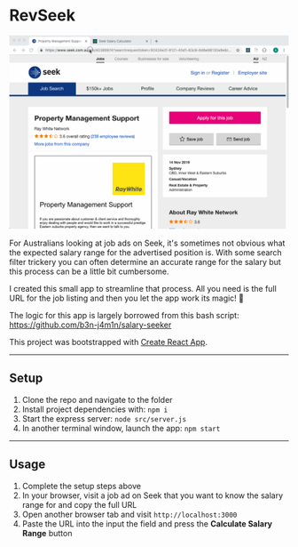 # RevSeek

![](revseek.gif)

For Australians looking at job ads on Seek, it's sometimes not obvious what the expected salary range for the advertised position is. With some search filter trickery you can often determine an accurate range for the salary but this process can be a little bit cumbersome.

I created this small app to streamline that process. All you need is the full URL for the job listing and then you let the app work its magic! 🤘

The logic for this app is largely borrowed from this bash script:
https://github.com/b3n-j4m1n/salary-seeker

This project was bootstrapped with [Create React App](https://github.com/facebook/create-react-app).

---

## Setup

1. Clone the repo and navigate to the folder
2. Install project dependencies with: `npm i`
3. Start the express server: `node src/server.js`
4. In another terminal window, launch the app: `npm start`

---

## Usage

1. Complete the setup steps above
2. In your browser, visit a job ad on Seek that you want to know the salary range for and copy the full URL
2. Open another browser tab and visit `http://localhost:3000`
3. Paste the URL into the input the field and press the **Calculate Salary Range** button